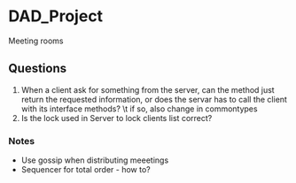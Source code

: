 # DAD_Project
Meeting rooms
## Questions
1) When a client ask for something from the server, can the method just return the requested information, or does the servar has to
call the client with its interface methods?
\t if so, also change in commontypes
2) Is the lock used in Server to lock clients list correct?


### Notes
* Use gossip when distributing meeetings
* Sequencer for total order - how to?
